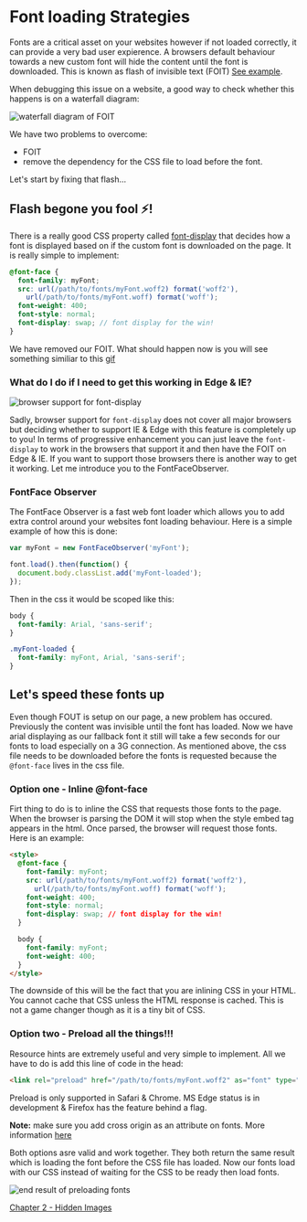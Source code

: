 # Font loading Strategies

Fonts are a critical asset on your websites however if not loaded correctly, it can provide a very bad user expierence. A browsers default behaviour towards a new custom font will hide the content until the font is downloaded. This is known as flash of invisible text (FOIT) [See example](https://cloud.githubusercontent.com/assets/1369170/19876828/0aa7d0d6-9f97-11e6-86c8-b7e2c80a9986.gif).

When debugging this issue on a website, a good way to check whether this happens is on a waterfall diagram:

![waterfall diagram of FOIT](https://raw.githubusercontent.com/code-mattclaffey/performance-kit/master/01-font-loading-strategies/default-font-loading.png)

We have two problems to overcome:

- FOIT
- remove the dependency for the CSS file to load before the font.

Let's start by fixing that flash...

## Flash begone you fool ⚡️!

There is a really good CSS property called [font-display](https://developer.mozilla.org/en-US/docs/Web/CSS/@font-face/font-display) that decides how a font is displayed based on if the custom font is downloaded on the page. It is really simple to implement:

```scss
@font-face {
  font-family: myFont;
  src: url(/path/to/fonts/myFont.woff2) format('woff2'),
    url(/path/to/fonts/myFont.woff) format('woff');
  font-weight: 400;
  font-style: normal;
  font-display: swap; // font display for the win!
}
```

We have removed our FOIT. What should happen now is you will see something similiar to this [gif](https://cloud.githubusercontent.com/assets/1369170/19876827/0aa5c8d6-9f97-11e6-81a2-13fa35f6bbc9.gif)


### What do I do if I need to get this working in Edge & IE?
![browser support for font-display](https://raw.githubusercontent.com/code-mattclaffey/performance-kit/master/01-font-loading-strategies/font-display-browser-support.png)

Sadly, browser support for `font-display` does not cover all major browsers but deciding whether to support IE & Edge with this feature is completely up to you! In terms of progressive enhancement you can just leave the `font-display` to work in the browsers that support it and then have the FOIT on Edge & IE. If you want to support those browsers there is another way to get it working. Let me introduce you to the FontFaceObserver.

### FontFace Observer
The FontFace Observer is a fast web font loader which allows you to add extra control around your websites font loading behaviour. Here is a simple example of how this is done:

```js
var myFont = new FontFaceObserver('myFont');

font.load().then(function() {
  document.body.classList.add('myFont-loaded');
});
```

Then in the css it would be scoped like this:

```css
body {
  font-family: Arial, 'sans-serif';
}

.myFont-loaded {
  font-family: myFont, Arial, 'sans-serif';
}
```

## Let's speed these fonts up
Even though FOUT is setup on our page, a new problem has occured. Previously the content was invisible until the font has loaded. Now we have arial displaying as our fallback font it still will take a few seconds for our fonts to load especially on a 3G connection. As mentioned above, the css file needs to be downloaded before the fonts is requested because the `@font-face` lives in the css file.

### Option one - Inline @font-face
Firt thing to do is to inline the CSS that requests those fonts to the page. When the browser is parsing the DOM it will stop when the style embed tag appears in the html. Once parsed, the browser will request those fonts. Here is an example:

```html
<style>
  @font-face {
    font-family: myFont;
    src: url(/path/to/fonts/myFont.woff2) format('woff2'),
      url(/path/to/fonts/myFont.woff) format('woff');
    font-weight: 400;
    font-style: normal;
    font-display: swap; // font display for the win!
  }

  body {
    font-family: myFont;
    font-weight: 400;
  }
</style>
```

The downside of this will be the fact that you are inlining CSS in your HTML. You cannot cache that CSS unless the HTML response is cached. This is not a game changer though as it is a tiny bit of CSS.

### Option two - Preload all the things!!!

Resource hints are extremely useful and very simple to implement. All we have to do is add this line of code in the head:

```html
<link rel="preload" href="/path/to/fonts/myFont.woff2" as="font" type="font/woff2" crossorigin="">
```

Preload is only supported in Safari & Chrome. MS Edge status is in development & Firefox has the feature behind a flag.

**Note:** make sure you add cross origin as an attribute on fonts. More information [here](https://developer.mozilla.org/en-US/docs/Web/HTML/Preloading_content#Cross-origin_fetches)

Both options asre valid and work together. They both return the same result which is loading the font before the CSS file has loaded. Now our fonts load with our CSS instead of waiting for the CSS to be ready then load fonts.

![end result of preloading fonts](https://raw.githubusercontent.com/code-mattclaffey/performance-kit/master/01-font-loading-strategies/preloading-and-font-display.png)

[Chapter 2 - Hidden Images](https://github.com/code-mattclaffey/performance-kit/tree/master/02-hidden-images/readme.md)


